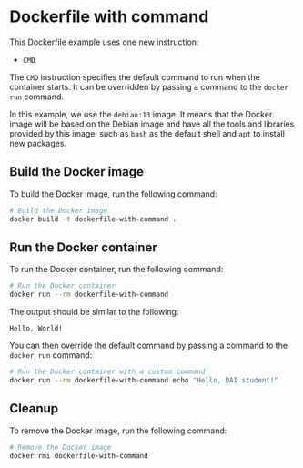 # Dockerfile with command

This Dockerfile example uses one new instruction:

- `CMD`

The `CMD` instruction specifies the default command to run when the container
starts. It can be overridden by passing a command to the `docker run` command.

In this example, we use the `debian:13` image. It means that the Docker image
will be based on the Debian image and have all the tools and libraries provided
by this image, such as `bash` as the default shell and `apt` to install new
packages.

## Build the Docker image

To build the Docker image, run the following command:

```sh
# Build the Docker image
docker build -t dockerfile-with-command .
```

## Run the Docker container

To run the Docker container, run the following command:

```sh
# Run the Docker container
docker run --rm dockerfile-with-command
```

The output should be similar to the following:

```text
Hello, World!
```

You can then override the default command by passing a command to the
`docker run` command:

```sh
# Run the Docker container with a custom command
docker run --rm dockerfile-with-command echo "Hello, DAI student!"
```

## Cleanup

To remove the Docker image, run the following command:

```sh
# Remove the Docker image
docker rmi dockerfile-with-command
```
